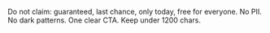Do not claim: guaranteed, last chance, only today, free for everyone.
No PII. No dark patterns. One clear CTA. Keep under 1200 chars.
